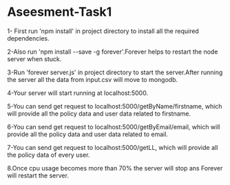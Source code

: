# Aseesment-Task1

1- First run 'npm install' in project directory to install all the required dependencies.

2-Also run 'npm install --save -g forever'.Forever helps to restart the node server when stuck.

3-Run 'forever server.js' in project directory to start the server.After running the server all the data from input.csv will move to mongodb.

4-Your server will start running at localhost:5000.

5-You can send get request to localhost:5000/getByName/firstname, which will provide all the policy data and user data related to firstname.

6-You can send get request to localhost:5000/getByEmail/email, which will provide all the policy data and user data related to email.

7-You can send get request to localhost:5000/getLL, which will provide all the policy data of every user.

8.Once cpu usage becomes more than 70% the server will stop ans Forever will restart the server. 
